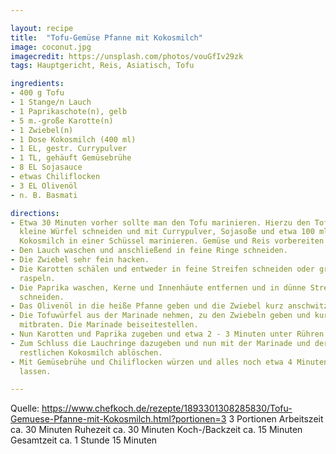```yaml
---

layout: recipe
title:  "Tofu-Gemüse Pfanne mit Kokosmilch"
image: coconut.jpg
imagecredit: https://unsplash.com/photos/vouGfIv29zk
tags: Hauptgericht, Reis, Asiatisch, Tofu

ingredients:
- 400 g Tofu
- 1 Stange/n Lauch
- 1 Paprikaschote(n), gelb
- 5 m.-große Karotte(n)
- 1 Zwiebel(n)
- 1 Dose Kokosmilch (400 ml)
- 1 EL, gestr. Currypulver
- 1 TL, gehäuft Gemüsebrühe
- 8 EL Sojasauce
- etwas Chiliflocken
- 3 EL Olivenöl
- n. B. Basmati 

directions:
- Etwa 30 Minuten vorher sollte man den Tofu marinieren. Hierzu den Tofu in
  kleine Würfel schneiden und mit Currypulver, Sojasoße und etwa 100 ml
  Kokosmilch in einer Schüssel marinieren. Gemüse und Reis vorbereiten
- Den Lauch waschen und anschließend in feine Ringe schneiden.
- Die Zwiebel sehr fein hacken.
- Die Karotten schälen und entweder in feine Streifen schneiden oder grob
  raspeln.
- Die Paprika waschen, Kerne und Innenhäute entfernen und in dünne Streifen
  schneiden.
- Das Olivenöl in die heiße Pfanne geben und die Zwiebel kurz anschwitzen.
- Die Tofuwürfel aus der Marinade nehmen, zu den Zwiebeln geben und kurz
  mitbraten. Die Marinade beiseitestellen.
- Nun Karotten und Paprika zugeben und etwa 2 - 3 Minuten unter Rühren anbraten.
- Zum Schluss die Lauchringe dazugeben und nun mit der Marinade und der
  restlichen Kokosmilch ablöschen. 
- Mit Gemüsebrühe und Chiliflocken würzen und alles noch etwa 4 Minuten köcheln
  lassen. 

---
```


Quelle:
https://www.chefkoch.de/rezepte/1893301308285830/Tofu-Gemuese-Pfanne-mit-Kokosmilch.html?portionen=3
3 Portionen
Arbeitszeit ca. 30 Minuten
Ruhezeit ca. 30 Minuten
Koch-/Backzeit ca. 15 Minuten
Gesamtzeit ca. 1 Stunde 15 Minuten 